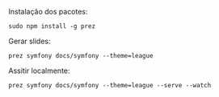 Instalação dos pacotes:

    sudo npm install -g prez

Gerar slides:

    prez symfony docs/symfony --theme=league

Assitir localmente:

    prez symfony docs/symfony --theme=league --serve --watch
